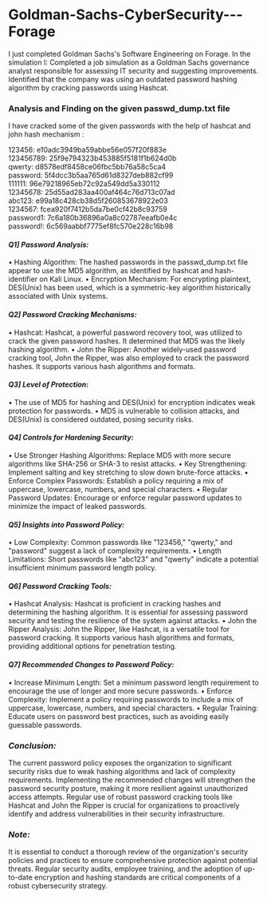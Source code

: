 # Goldman-Sachs-CyberSecurity---Forage

I just completed Goldman Sachs's Software Engineering on Forage. In the simulation I:
Completed a job simulation as a Goldman Sachs governance analyst responsible for assessing IT security and suggesting improvements.
Identified that the company was using an outdated password hashing algorithm by cracking passwords using Hashcat.

### Analysis and Finding on the given passwd_dump.txt file 

I have cracked some of the given passwords with the help of hashcat and john hash 
mechanism : 

123456: e10adc3949ba59abbe56e057f20f883e     
123456789: 25f9e794323b453885f5181f1b624d0b  
qwerty: d8578edf8458ce06fbc5bb76a58c5ca4  
password: 5f4dcc3b5aa765d61d8327deb882cf99  
111111: 96e79218965eb72c92a549dd5a330112  
12345678: 25d55ad283aa400af464c76d713c07ad  
abc123: e99a18c428cb38d5f260853678922e03  
1234567: fcea920f7412b5da7be0cf42b8c93759   
password1: 7c6a180b36896a0a8c02787eeafb0e4c   
password!: 6c569aabbf7775ef8fc570e228c16b98   

#### *Q1] Password Analysis:*

• Hashing Algorithm: The hashed passwords in the passwd_dump.txt file appear to 
use the MD5 algorithm, as identified by hashcat and hash-identifier on Kali Linux. 
• Encryption Mechanism: For encrypting plaintext, DES(Unix) has been used, which is 
a symmetric-key algorithm historically associated with Unix systems. 

#### *Q2] Password Cracking Mechanisms:*

• Hashcat: Hashcat, a powerful password recovery tool, was utilized to crack the given 
password hashes. It determined that MD5 was the likely hashing algorithm. 
• John the Ripper: Another widely-used password cracking tool, John the Ripper, was 
also employed to crack the password hashes. It supports various hash algorithms and 
formats. 

#### *Q3] Level of Protection:*

• The use of MD5 for hashing and DES(Unix) for encryption indicates weak protection 
for passwords. 
• MD5 is vulnerable to collision attacks, and DES(Unix) is considered outdated, posing 
security risks. 

#### *Q4] Controls for Hardening Security:* 

• Use Stronger Hashing Algorithms: Replace MD5 with more secure algorithms like 
SHA-256 or SHA-3 to resist attacks. 
• Key Strengthening: Implement salting and key stretching to slow down brute-force 
attacks. 
• Enforce Complex Passwords: Establish a policy requiring a mix of uppercase, 
lowercase, numbers, and special characters. 
• Regular Password Updates: Encourage or enforce regular password updates to 
minimize the impact of leaked passwords.

#### *Q5] Insights into Password Policy:*

• Low Complexity: Common passwords like "123456," "qwerty," and "password" 
suggest a lack of complexity requirements. 
• Length Limitations: Short passwords like "abc123" and "qwerty" indicate a potential 
insufficient minimum password length policy. 

#### *Q6] Password Cracking Tools:* 

• Hashcat Analysis: Hashcat is proficient in cracking hashes and determining the 
hashing algorithm. It is essential for assessing password security and testing the 
resilience of the system against attacks. 
• John the Ripper Analysis: John the Ripper, like Hashcat, is a versatile tool for 
password cracking. It supports various hash algorithms and formats, providing 
additional options for penetration testing. 

#### *Q7] Recommended Changes to Password Policy:* 

• Increase Minimum Length: Set a minimum password length requirement to 
encourage the use of longer and more secure passwords. 
• Enforce Complexity: Implement a policy requiring passwords to include a mix of 
uppercase, lowercase, numbers, and special characters. 
• Regular Training: Educate users on password best practices, such as avoiding easily 
guessable passwords. 

### *Conclusion:*
The current password policy exposes the organization to significant security 
risks due to weak hashing algorithms and lack of complexity requirements. Implementing 
the recommended changes will strengthen the password security posture, making it more 
resilient against unauthorized access attempts. Regular use of robust password cracking 
tools like Hashcat and John the Ripper is crucial for organizations to proactively identify and 
address vulnerabilities in their security infrastructure. 

### *Note:*
It is essential to conduct a thorough review of the organization's security policies and 
practices to ensure comprehensive protection against potential threats. Regular security 
audits, employee training, and the adoption of up-to-date encryption and hashing standards 
are critical components of a robust cybersecurity strategy.
